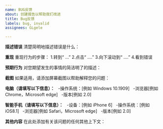 ```yaml
---
name: BUG反馈
about: 创建报告以帮助我们改进
title: Bug反馈
labels: bug, invalid
assignees: GLgele

---
```


**描述错误**
清楚简明地描述错误是什么：

**重现**
重现行为的步骤：
1.转到“ ...”
2.点击“ ....”
3.向下滚动到“ ....”
4.看到错误

**预期行为**
对您期望发生的事情的简洁明了的描述：

**截图**
如果适用，请添加屏幕截图以帮助解释您的问题：

**电脑（请填写以下信息）：**
  -操作系统：[例如 Windows 10.1909]
  -浏览器[例如 Chrome，Microsoft edge]
  -版本[例如 2.0]

**智能手机（请填写以下信息）：**
  -设备：[例如 iPhone 6]
  -操作系统：[例如 iOS8.1]
  -浏览器[例如 Safari，Microsoft edge]
  -版本[例如 2.0]

**其他内容**
在此处添加有关该问题的任何其他上下文：
